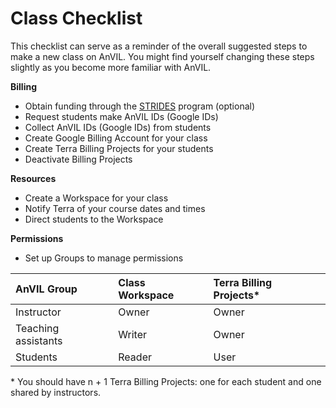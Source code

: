 # Class Checklist

This checklist can serve as a reminder of the overall suggested steps to make a new class on AnVIL. You might find yourself changing these steps slightly as you become more familiar with AnVIL.

**Billing**

- Obtain funding through the [STRIDES](https://datascience.nih.gov/strides) program (optional)
- Request students make AnVIL IDs (Google IDs) 
- Collect AnVIL IDs (Google IDs) from students
- Create Google Billing Account for your class
- Create Terra Billing Projects for your students
- Deactivate Billing Projects

**Resources**

- Create a Workspace for your class
- Notify Terra of your course dates and times
- Direct students to the Workspace

**Permissions**

- Set up Groups to manage permissions

| AnVIL Group         | Class Workspace | Terra Billing Projects*|
|:--------------------|:----------------|:-----------------------|
| Instructor          | Owner           | Owner                  |
| Teaching assistants | Writer          | Owner                  |
| Students            | Reader          | User                   |

\* You should have n + 1 Terra Billing Projects: one for each student and one shared by instructors.
